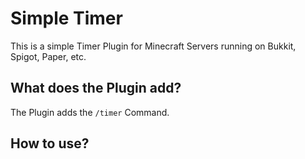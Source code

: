 <h1>Simple Timer</h1>
<p>This is a simple Timer Plugin for Minecraft Servers running on Bukkit, Spigot, Paper, etc.</p>

<h2>What does the Plugin add?</h2>
The Plugin adds the <code>/timer</code> Command.

<h2>How to use?</h2>
